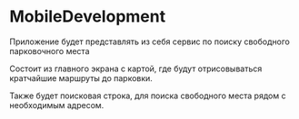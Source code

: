 # MobileDevelopment
Приложение будет представлять из себя сервис по поиску свободного парковочного места

Состоит из главного экрана с картой, где будут отрисовываться кратчайшие маршруты до парковки.

Также будет поисковая строка, для поиска свободного места рядом с необходимым адресом.
